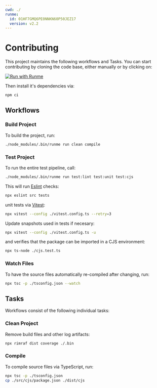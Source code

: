 ```yaml
---
cwd: ./
runme:
  id: 01HF7GMQ6PE0NNKN60P50JEZ17
  version: v2.2
---
```


# Contributing

This project maintains the following workflows and Tasks. You can start contributing by cloning the code base, either manually or by clicking on:

[![Run with Runme](https://badgen.net/badge/Run%20with/Runme/5B3ADF?icon=https://runme.dev/img/logo.svg)](https://runme.dev/api/runme?repository=https%3A%2F%2Fgithub.com%2Fstateful%2Frunmejs.git&fileToOpen=CONTRIBUTING.md)

Then install it's dependencies via:

```sh {"id":"01HF7GMQ6NTPMHCVN4BM9FMCGW","name":"install"}
npm ci
```

## Workflows

### Build Project

To build the project, run:

```sh {"id":"01HF7GMQ6NTPMHCVN4BNVQVTST","name":"build"}
./node_modules/.bin/runme run clean compile
```

### Test Project

To run the entire test pipeline, call:

```sh {"id":"01HF7GMQ6NTPMHCVN4BS6AB0BM","name":"test"}
./node_modules/.bin/runme run test:lint test:unit test:cjs
```

This will run [Eslint](https://eslint.org/) checks:

```sh {"id":"01HF7GMQ6NTPMHCVN4BTYD944N","name":"test:lint"}
npx eslint src tests
```

unit tests via [Vitest](https://vitest.dev/):

```sh {"id":"01HF7GMQ6NTPMHCVN4BY0W782F","name":"test:unit"}
npx vitest --config ./vitest.config.ts --retry=3
```

Update snapshots used in tests if necesary:

```sh {"id":"01HPEYC6NE0WP6X2KTGQAHZVSN","name":"test:unit:snapshots"}
npx vitest --config ./vitest.config.ts -u
```

and verifies that the package can be imported in a CJS environment:

```sh {"cwd":"./tests/cjs","id":"01HF7GMQ6NTPMHCVN4BYGWDAY0","name":"test:cjs"}
npx ts-node ./cjs.test.ts
```

### Watch Files

To have the source files automatically re-compiled after changing, run:

```sh {"id":"01HF7GMQ6NTPMHCVN4C05RFBVF","name":"watch"}
npx tsc -p ./tsconfig.json --watch
```

## Tasks

Workflows consist of the following individual tasks:

### Clean Project

Remove build files and other log artifacts:

```sh {"id":"01HF7GMQ6NTPMHCVN4C220SZSN","name":"clean"}
npx rimraf dist coverage ./.bin
```

### Compile

To compile source files via TypeScript, run:

```sh {"id":"01HF7GMQ6NTPMHCVN4C425DX9M","name":"compile"}
npx tsc -p ./tsconfig.json
cp ./src/cjs/package.json ./dist/cjs
```
